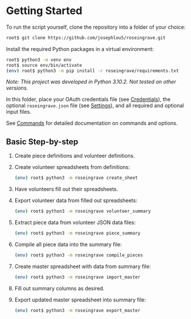 # Getting Started

To run the script yourself, clone the repository into a folder of your choice:

```bash
root$ git clone https://github.com/josephlou5/roseingrave.git
```

Install the required Python packages in a virtual environment:

```bash
root$ python3 -m venv env
root$ source env/bin/activate
(env) root$ python3 -m pip install -r roseingrave/requirements.txt
```

_Note: This project was developed in Python 3.10.2. Not tested on other
versions._

In this folder, place your OAuth credentials file (see
[Credentials](README.md#credentials)), the optional `roseingrave.json` file (see
[Settings](README.md#settings)), and all required and optional input files.

See [Commands](README.md#commands) for detailed documentation on commands and
options.

## Basic Step-by-step

1. Create piece definitions and volunteer definitions.

1. Create volunteer spreadsheets from definitions:

   ```bash
   (env) root$ python3 -m roseingrave create_sheet
   ```

1. Have volunteers fill out their spreadsheets.

1. Export volunteer data from filled out spreadsheets:

   ```bash
   (env) root$ python3 -m roseingrave volunteer_summary
   ```

1. Extract piece data from volunteer JSON data files:

   ```bash
   (env) root$ python3 -m roseingrave piece_summary
   ```

1. Compile all piece data into the summary file:

   ```bash
   (env) root$ python3 -m roseingrave compile_pieces
   ```

1. Create master spreadsheet with data from summary file:

   ```bash
   (env) root$ python3 -m roseingrave import_master
   ```

1. Fill out summary columns as desired.

1. Export updated master spreadsheet into summary file:

   ```bash
   (env) root$ python3 -m roseingrave export_master
   ```
